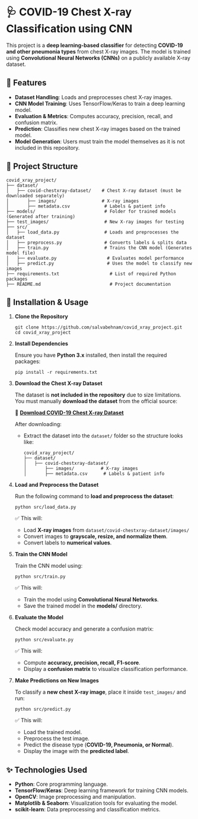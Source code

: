 # 🩺 COVID-19 Chest X-ray Classification using CNN

This project is a **deep learning-based classifier** for detecting **COVID-19 and other pneumonia types** from chest X-ray images. The model is trained using **Convolutional Neural Networks (CNNs)** on a publicly available X-ray dataset.

## 📌 Features

- **Dataset Handling**: Loads and preprocesses chest X-ray images.
- **CNN Model Training**: Uses TensorFlow/Keras to train a deep learning model.
- **Evaluation & Metrics**: Computes accuracy, precision, recall, and confusion matrix.
- **Prediction**: Classifies new chest X-ray images based on the trained model.
- **Model Generation**: Users must train the model themselves as it is not included in this repository.

## 📂 Project Structure

    covid_xray_project/
    ├── dataset/
    │   ├── covid-chestxray-dataset/    # Chest X-ray dataset (must be downloaded separately)
    │       ├── images/                 # X-ray images
    │       ├── metadata.csv             # Labels & patient info
    ├── models/                          # Folder for trained models (Generated after training)
    ├── test_images/                     # New X-ray images for testing
    ├── src/
    │   ├── load_data.py                 # Loads and preprocesses the dataset
    │   ├── preprocess.py                # Converts labels & splits data
    │   ├── train.py                     # Trains the CNN model (Generates model file)
    │   ├── evaluate.py                   # Evaluates model performance
    │   ├── predict.py                    # Uses the model to classify new images
    ├── requirements.txt                   # List of required Python packages
    ├── README.md                          # Project documentation

## 🚀 Installation & Usage

1. **Clone the Repository**

       git clone https://github.com/salvabehnam/covid_xray_project.git
       cd covid_xray_project

2. **Install Dependencies**

   Ensure you have **Python 3.x** installed, then install the required packages:

       pip install -r requirements.txt

3. **Download the Chest X-ray Dataset**

   The dataset is **not included in the repository** due to size limitations.  
   You must manually **download the dataset** from the official source:

   🔗 **[Download COVID-19 Chest X-ray Dataset](https://github.com/ieee8023/covid-chestxray-dataset)**

   After downloading:
   - Extract the dataset into the `dataset/` folder so the structure looks like:

         covid_xray_project/
         ├── dataset/
         │   ├── covid-chestxray-dataset/
         │       ├── images/          # X-ray images
         │       ├── metadata.csv      # Labels & patient info

4. **Load and Preprocess the Dataset**

   Run the following command to **load and preprocess the dataset**:

       python src/load_data.py

   ✅ This will:
   - Load **X-ray images** from `dataset/covid-chestxray-dataset/images/`
   - Convert images to **grayscale, resize, and normalize them**.
   - Convert labels to **numerical values**.

5. **Train the CNN Model**

   Train the CNN model using:

       python src/train.py

   ✅ This will:
   - Train the model using **Convolutional Neural Networks**.
   - Save the trained model in the **models/** directory.

6. **Evaluate the Model**

   Check model accuracy and generate a confusion matrix:

       python src/evaluate.py

   ✅ This will:
   - Compute **accuracy, precision, recall, F1-score**.
   - Display a **confusion matrix** to visualize classification performance.

7. **Make Predictions on New Images**

   To classify a **new chest X-ray image**, place it inside `test_images/` and run:

       python src/predict.py

   ✅ This will:
   - Load the trained model.
   - Preprocess the test image.
   - Predict the disease type (**COVID-19, Pneumonia, or Normal**).
   - Display the image with the **predicted label**.

## ✨ Technologies Used

- **Python**: Core programming language.
- **TensorFlow/Keras**: Deep learning framework for training CNN models.
- **OpenCV**: Image preprocessing and manipulation.
- **Matplotlib & Seaborn**: Visualization tools for evaluating the model.
- **scikit-learn**: Data preprocessing and classification metrics.


